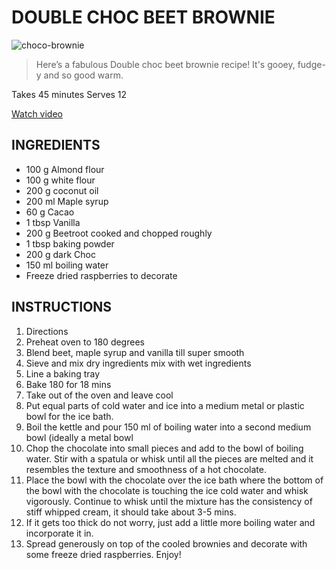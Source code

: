 # DOUBLE CHOC BEET BROWNIE

![choco-brownie](https://thehappypear.ie/wp-content/uploads/2020/10/double-choc-beet-brownie.png)

>Here’s a fabulous Double choc beet brownie recipe! It's gooey, fudge-y and so good warm.

Takes 45 minutes
Serves 12

[Watch video](https://www.youtube.com/watch?v=st-3Z323aHA&feature=emb_logo)

## INGREDIENTS
* 100 g Almond flour
* 100 g white flour
* 200 g coconut oil
* 200 ml Maple syrup
* 60 g Cacao
* 1 tbsp Vanilla
* 200 g Beetroot cooked and chopped roughly
* 1 tbsp baking powder
* 200 g dark Choc
* 150 ml boiling water
* Freeze dried raspberries to decorate

## INSTRUCTIONS
1. Directions
2. Preheat oven to 180 degrees
3. Blend beet, maple syrup and vanilla till super smooth
4. Sieve and mix dry ingredients mix with wet ingredients
5. Line a baking tray
6. Bake 180 for 18 mins
7. Take out of the oven and leave cool
8. Put equal parts of cold water and ice into a medium metal or  plastic bowl for the ice bath.
9. Boil the kettle and pour 150 ml of boiling water into a second medium bowl (ideally a metal bowl
10. Chop the chocolate into small pieces and add to the bowl of boiling water. Stir with a spatula or whisk until all the pieces are melted and it resembles the texture and smoothness of a hot chocolate.
11. Place the bowl with the chocolate over the ice bath where the bottom of the bowl with the chocolate is touching the ice cold water and whisk vigorously. Continue to whisk until the mixture has the consistency of stiff whipped cream, it should take about 3-5 mins.
12. If it gets too thick do not worry, just add a little more boiling water and incorporate it in.
13. Spread generously on top of the cooled brownies and decorate with some freeze dried raspberries. Enjoy!